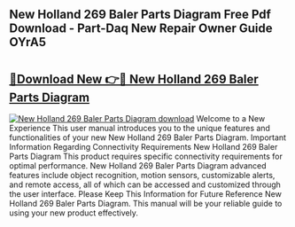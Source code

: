 ## New Holland 269 Baler Parts Diagram Free Pdf Download - Part-Daq New Repair Owner Guide OYrA5

# <h2><a href="http://dfkcdhr.blite.top/?on=New+Holland+269+Baler+Parts+Diagram">🔗Download New 👉🔴 New Holland 269 Baler Parts Diagram</a></h2>

[![New Holland 269 Baler Parts Diagram download](https://i.imgur.com/lujVjoI.png)](http://dfkcdhr.blite.top/?on=New+Holland+269+Baler+Parts+Diagram)
Welcome to a New Experience This user manual introduces you to the unique features and functionalities of your new New Holland 269 Baler Parts Diagram. Important Information Regarding Connectivity Requirements New Holland 269 Baler Parts Diagram This product requires specific connectivity requirements for optimal performance. New Holland 269 Baler Parts Diagram advanced features include object recognition, motion sensors, customizable alerts, and remote access, all of which can be accessed and customized through the user interface. Please Keep This Information for Future Reference New Holland 269 Baler Parts Diagram. This manual will be your reliable guide to using your new product effectively.
